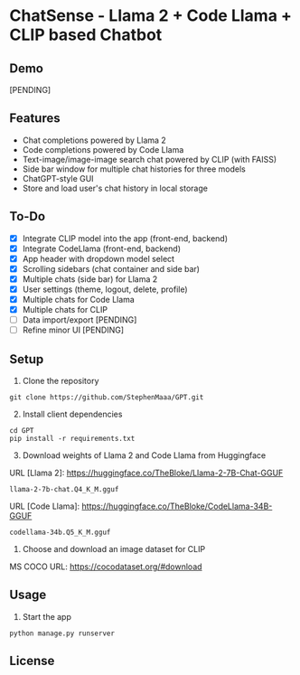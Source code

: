# ChatSense - Llama 2 + Code Llama + CLIP based Chatbot 

## Demo 
[PENDING]

## Features

- Chat completions powered by Llama 2 
- Code completions powered by Code Llama 
- Text-image/image-image search chat powered by CLIP (with FAISS) 
- Side bar window for multiple chat histories for three models 
- ChatGPT-style GUI 
- Store and load user's chat history in local storage 
 
## To-Do

- [X] Integrate CLIP model into the app (front-end, backend) 
- [X] Integrate CodeLlama (front-end, backend) 
- [X] App header with dropdown model select 
- [X] Scrolling sidebars (chat container and side bar) 
- [X] Multiple chats (side bar) for Llama 2 
- [X] User settings (theme, logout, delete, profile) 
- [X] Multiple chats for Code Llama 
- [X] Multiple chats for CLIP 
- [ ] Data import/export [PENDING] 
- [ ] Refine minor UI [PENDING] 

## Setup

1. Clone the repository

```
git clone https://github.com/StephenMaaa/GPT.git
```

2. Install client dependencies

```
cd GPT
pip install -r requirements.txt
```

3. Download weights of Llama 2 and Code Llama from Huggingface 

URL [Llama 2]: https://huggingface.co/TheBloke/Llama-2-7B-Chat-GGUF 

```
llama-2-7b-chat.Q4_K_M.gguf 
```

URL [Code Llama]: https://huggingface.co/TheBloke/CodeLlama-34B-GGUF 

```
codellama-34b.Q5_K_M.gguf 
```

1. Choose and download an image dataset for CLIP 

MS COCO URL: https://cocodataset.org/#download 

## Usage
1. Start the app 
```
python manage.py runserver
```

## License